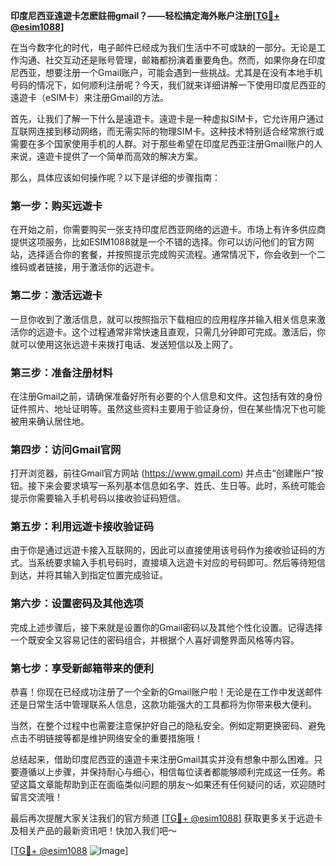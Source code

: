 **印度尼西亚遠遊卡怎麽註冊gmail？——轻松搞定海外账户注册[[TG💪+ @esim1088](https://t.me/s/esim1088)]**

在当今数字化的时代，电子邮件已经成为我们生活中不可或缺的一部分。无论是工作沟通、社交互动还是账号管理，邮箱都扮演着重要角色。然而，如果你身在印度尼西亚，想要注册一个Gmail账户，可能会遇到一些挑战。尤其是在没有本地手机号码的情况下，如何顺利注册呢？今天，我们就来详细讲解一下使用印度尼西亚的遠遊卡（eSIM卡）来注册Gmail的方法。

首先，让我们了解一下什么是遠遊卡。遠遊卡是一种虚拟SIM卡，它允许用户通过互联网连接到移动网络，而无需实际的物理SIM卡。这种技术特别适合经常旅行或需要在多个国家使用手机的人群。对于那些希望在印度尼西亚注册Gmail账户的人来说，遠遊卡提供了一个简单而高效的解决方案。

那么，具体应该如何操作呢？以下是详细的步骤指南：

### 第一步：购买远遊卡

在开始之前，你需要购买一张支持印度尼西亚网络的远遊卡。市场上有许多供应商提供这项服务，比如ESIM1088就是一个不错的选择。你可以访问他们的官方网站，选择适合你的套餐，并按照提示完成购买流程。通常情况下，你会收到一个二维码或者链接，用于激活你的远遊卡。

### 第二步：激活远遊卡

一旦你收到了激活信息，就可以按照指示下载相应的应用程序并输入相关信息来激活你的远遊卡。这个过程通常非常快速且直观，只需几分钟即可完成。激活后，你就可以使用这张远遊卡来拨打电话、发送短信以及上网了。

### 第三步：准备注册材料

在注册Gmail之前，请确保准备好所有必要的个人信息和文件。这包括有效的身份证件照片、地址证明等。虽然这些资料主要用于验证身份，但在某些情况下也可能被用来确认居住地。

### 第四步：访问Gmail官网

打开浏览器，前往Gmail官方网站 (https://www.gmail.com) 并点击“创建账户”按钮。接下来会要求填写一系列基本信息如名字、姓氏、生日等。此时，系统可能会提示你需要输入手机号码以接收验证码短信。

### 第五步：利用远遊卡接收验证码

由于你是通过远遊卡接入互联网的，因此可以直接使用该号码作为接收验证码的方式。当系统要求输入手机号码时，直接填入远遊卡对应的号码即可。然后等待短信到达，并将其输入到指定位置完成验证。

### 第六步：设置密码及其他选项

完成上述步骤后，接下来就是设置你的Gmail密码以及其他个性化设置。记得选择一个既安全又容易记住的密码组合，并根据个人喜好调整界面风格等内容。

### 第七步：享受新邮箱带来的便利

恭喜！你现在已经成功注册了一个全新的Gmail账户啦！无论是在工作中发送邮件还是日常生活中管理联系人信息，这款功能强大的工具都将为你带来极大便利。

当然，在整个过程中也需要注意保护好自己的隐私安全。例如定期更换密码、避免点击不明链接等都是维护网络安全的重要措施哦！

总结起来，借助印度尼西亚的遠遊卡来注册Gmail其实并没有想象中那么困难。只要遵循以上步骤，并保持耐心与细心，相信每位读者都能够顺利完成这一任务。希望这篇文章能帮助到正在面临类似问题的朋友～如果还有任何疑问的话，欢迎随时留言交流哦！

最后再次提醒大家关注我们的官方频道 [[TG💪+ @esim1088](https://t.me/s/esim1088)] 获取更多关于远遊卡及相关产品的最新资讯吧！快加入我们吧～

[[TG💪+ @esim1088](https://t.me/s/esim1088) ![Image](https://i.postimg.cc/4NQfJmqS/Snipaste-2025-05-13-00-14-12.png)]